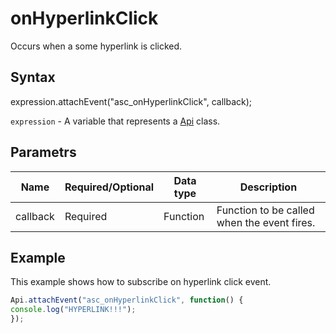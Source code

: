 # onHyperlinkClick

Occurs when a some hyperlink is clicked.

## Syntax

expression.attachEvent("asc_onHyperlinkClick", callback);

`expression` - A variable that represents a [Api](../Api.md) class.

## Parametrs

| **Name** | **Required/Optional** | **Data type** | **Description** |
| ------------- | ------------- | ------------- | ------------- |
| callback | Required | Function | Function to be called when the event fires. |

## Example

This example shows how to subscribe on hyperlink click event.

```javascript
Api.attachEvent("asc_onHyperlinkClick", function() {
console.log("HYPERLINK!!!");
});
```